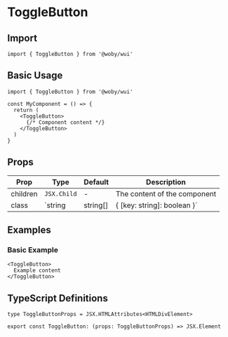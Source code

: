 # ToggleButton

## Import

```tsx
import { ToggleButton } from '@woby/wui'
```

## Basic Usage

```tsx
import { ToggleButton } from '@woby/wui'

const MyComponent = () => {
  return (
    <ToggleButton>
      {/* Component content */}
    </ToggleButton>
  )
}
```

## Props

| Prop | Type | Default | Description |
|------|------|---------|-------------|
| children | `JSX.Child` | - | The content of the component |
| class | `string | string[] | { [key: string]: boolean }` | - | Additional CSS classes to apply |

## Examples

### Basic Example

```tsx
<ToggleButton>
  Example content
</ToggleButton>
```

## TypeScript Definitions

```tsx
type ToggleButtonProps = JSX.HTMLAttributes<HTMLDivElement>

export const ToggleButton: (props: ToggleButtonProps) => JSX.Element
```
